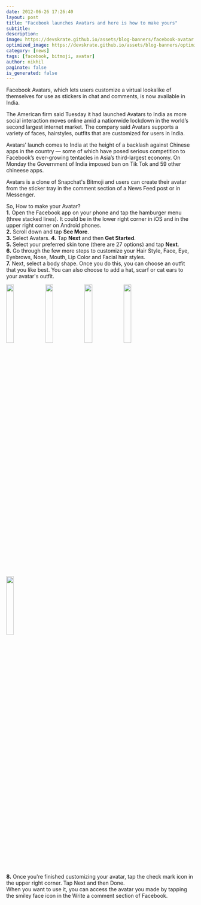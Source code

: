 ```yaml
---
date: 2012-06-26 17:26:40
layout: post
title: "Facebook launches Avatars and here is how to make yours"
subtitle:
description:
image: https://devskrate.github.io/assets/blog-banners/facebook-avatar.jpg
optimized_image: https://devskrate.github.io/assets/blog-banners/optimized/facebook-avatar.webp
category: [news]
tags: [facebook, bitmoji, avatar]
author: nikhil
paginate: false
is_generated: false
---
```


Facebook Avatars, which lets users customize a virtual lookalike of themselves for use as stickers in chat and comments, is now available in India.

The American firm said Tuesday it had launched Avatars to India as more social interaction moves online amid a nationwide lockdown in the world’s second largest internet market. The company said Avatars supports a variety of faces, hairstyles, outfits that are customized for users in India.

Avatars’ launch comes to India at the height of a backlash against Chinese apps in the country — some of which have posed serious competition to Facebook’s ever-growing tentacles in Asia’s third-largest economy. On Monday the Government of India imposed ban on Tik Tok and 59 other chineese apps.

Avatars is a clone of Snapchat's Bitmoji and users can create their avatar from the sticker tray in the comment section of a News Feed post or in Messenger.

So, How to make your Avatar?  
**1.** Open the Facebook app on your phone and tap the hamburger menu (three stacked lines). It could be in the lower right corner in iOS and in the upper right corner on Android phones.  
**2.** Scroll down and tap **See More**.  
**3.** Select Avatars.
**4.** Tap **Next** and then **Get Started**.  
**5.** Select your preferred skin tone (there are 27 options) and tap **Next**.  
**6.** Go through the few more steps to customize your Hair Style, Face, Eye, Eyebrows, Nose, Mouth, Lip Color and Facial hair styles.  
**7.** Next, select a body shape. Once you do this, you can choose an outfit that you like best. You can also choose to add a hat, scarf or cat ears to your avatar's outfit.

<a href="https://devskrate.github.io/assets/images/facebook/avatar5.webp" data-lightbox="image-1" data-title="Facebook Avatar"><img width="20%" src="https://devskrate.github.io/assets/images/facebook/avatar5.webp"></a>
<a href="https://devskrate.github.io/assets/images/facebook/avatar1.webp" data-lightbox="image-1" data-title="Facebook Avatar"><img width="20%" src="https://devskrate.github.io/assets/images/facebook/avatar1.webp"></a>
<a href="https://devskrate.github.io/assets/images/facebook/avatar2.webp" data-lightbox="image-1" data-title="Facebook Avatar"><img width="20%" src="https://devskrate.github.io/assets/images/facebook/avatar2.webp"></a>
<a href="https://devskrate.github.io/assets/images/facebook/avatar3.webp" data-lightbox="image-1" data-title="Facebook Avatar"><img width="20%" src="https://devskrate.github.io/assets/images/facebook/avatar3.webp"></a>
<a href="https://devskrate.github.io/assets/images/facebook/avatar6.webp" data-lightbox="image-1" data-title="Facebook Avatar"><img width="20%" src="https://devskrate.github.io/assets/images/facebook/avatar6.webp"></a>

**8.** Once you're finished customizing your avatar, tap the check mark icon in the upper right corner. Tap Next and then Done.  
When you want to use it, you can access the avatar you made by tapping the smiley face icon in the Write a comment section of Facebook.
